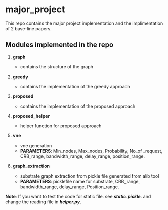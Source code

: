 # major_project
This repo contains the major project implementation and the implimentation of 2 base-line papers.

## Modules implemented in the repo

1. **graph**
    - contains the structure of the graph

2. **greedy**
    - contains the implementation of the greedy approach

3. **proposed**
    - contains the implementation of the proposed approach

4. **proposed_helper**
    - helper function for proposed approach

5. **vne**
    - vne generation
    - **PARAMETERS**: Min_nodes, Max_nodes, Probability, No_of _request, CRB_range, bandwidth_range, delay_range, position_range.

6. **graph_extraction**
    - substrate graph extraction from pickle file generated from alib tool
    - **PARAMETERS**: picklefile name for substrate, CRB_range, bandwidth_range, delay_range, Position_range.

**Note**: If you want to test the code for static file. see ***static.pickle***. and change the reading file in ***helper.py***.
